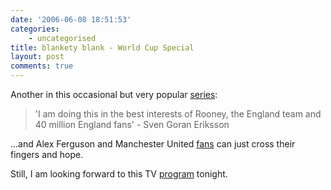 ```yaml
---
date: '2006-06-08 18:51:53'
categories:
    - uncategorised
title: blankety blank - World Cup Special
layout: post
comments: true
---
```


Another in this occasional but very popular
[series](http://www.nbrightside.com/blog/2006/04/03/blankety-blank-competition/):
> 'I am doing this in the best interests of Rooney, the England team and
> 40 million England fans' - Sven Goran Eriksson

...and Alex Ferguson and Manchester United
[fans](http://www.nbrightside.com/blog/2006/05/30/mufc-england-2/) can
just cross their fingers and hope.

Still, I am looking forward to this TV
[program](http://www.channel4.com/more4/microsites/S/sven/) tonight.
